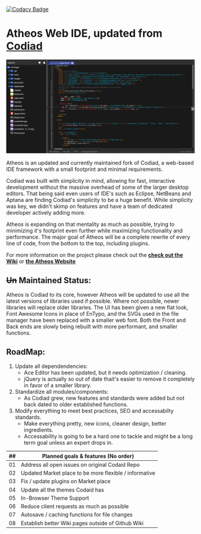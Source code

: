 [![Codacy Badge](https://api.codacy.com/project/badge/Grade/fab2ab1768a44e86bc555bb695d80584)](https://www.codacy.com/manual/HLSiira/Atheos?utm_source=github.com&amp;utm_medium=referral&amp;utm_content=HLSiira/Atheos&amp;utm_campaign=Badge_Grade)

# Atheos Web IDE, updated from [Codiad](http://codiad.com/)

![Screenshot: Atheos](/docs/atheos.png?raw=true "Atheos")

Atheos is an updated and currently maintained fork of Codiad, a web-based IDE framework with a small footprint and minimal requirements. 

Codiad was built with simplicity in mind, allowing for fast, interactive development without the massive overhead of some of the larger desktop editors. That being said even users of IDE's such as Eclipse, NetBeans and Aptana are finding Codiad's simplicity to be a huge benefit. While simplicity was key, we didn't skimp on features and have a team of dedicated developer actively adding more.

Atheos is expanding on that mentality as much as possible, trying to minimizing it's footprint even further while maximizing functionality and performance. The major goal of Atheos will be a complete rewrite of every line of code, from the bottom to the top, including plugins.

For more information on the project please check out the **[check out the Wiki](https://github.com/HLSiira/Atheos/wiki)** or **[the Atheos Website](http://www.atheos.io)**

## ~~Un~~ Maintained Status:

Atheos is Codiad to its core, however Atheos will be updated to use all the latest versions of libraries used if possible. Where not possible, newer libraries will replace older libraries. The UI has been given a new flat look, Font Awesome Icons in place of EnTypo, and the SVGs used in the file manager have been replaced with a smaller web font. Both the Front and Back ends are slowly being rebuilt with more performant, and smaller functions.

## RoadMap:
01. Update all dependendencies:
    - Ace Editor has been updated, but it needs optimization / cleaning.
    - jQuery is actually so out of date thait's easier to remove it completely in favor of a smaller library.
02. Standardize all modules/components:
    - As Codiad grew, new features and standards were added but not back dated to older established functions.
04. Modify everything to meet best practices, SEO and accessabilty standards.
    - Make everything pretty, new icons, cleaner design, better ingredients.
    - Accessability is going to be a hard one to tackle and might be a long term goal unless an expert drops in.

| ## | Planned goals & features (No order)                       |
|----|-----------------------------------------------------------|
| 01 | Address all open issues on original Codaid Repo           |
| 02 | Updated Market place to be more flexible / informative    |
| 03 | Fix / update plugins on Market place                      |
| 04 | Update all the themes Codaid has                          |
| 05 | In-Browser Theme Support                                  |
| 06 | Reduce client requests as much as possible                |
| 07 | Autosave / caching functions for file changes             |
| 08 | Establish better Wiki pages outside of Github Wiki        |
